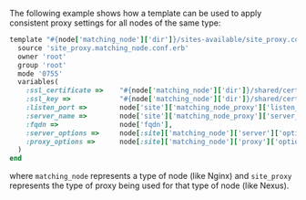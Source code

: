 The following example shows how a template can be used to apply
consistent proxy settings for all nodes of the same type:

``` ruby
template "#{node['matching_node']['dir']}/sites-available/site_proxy.conf" do
  source 'site_proxy.matching_node.conf.erb'
  owner 'root'
  group 'root'
  mode '0755'
  variables(
    :ssl_certificate =>    "#{node['matching_node']['dir']}/shared/certificates/site_proxy.crt",
    :ssl_key =>            "#{node['matching_node']['dir']}/shared/certificates/site_proxy.key",
    :listen_port =>        node['site']['matching_node_proxy']['listen_port'],
    :server_name =>        node['site']['matching_node_proxy']['server_name'],
    :fqdn =>               node['fqdn'],
    :server_options =>     node[:site]['matching_node']['server']['options'],
    :proxy_options =>      node[:site]['matching_node']['proxy']['options']
  )
end
```

where `matching_node` represents a type of node (like Nginx) and
`site_proxy` represents the type of proxy being used for that type of
node (like Nexus).